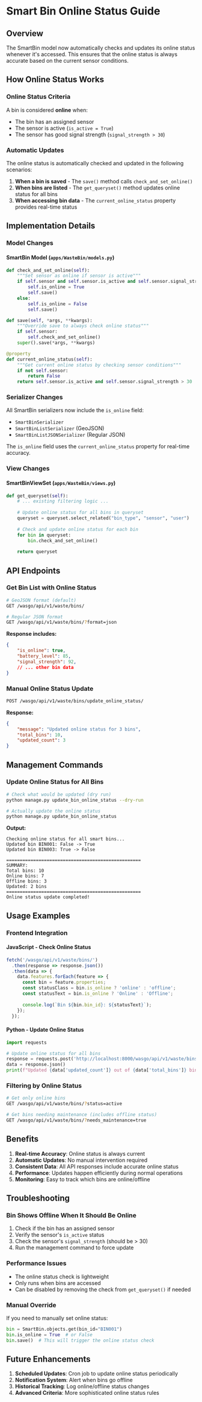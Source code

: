 # Smart Bin Online Status Guide

## Overview

The SmartBin model now automatically checks and updates its online status whenever it's accessed. This ensures that the online status is always accurate based on the current sensor conditions.

## How Online Status Works

### Online Status Criteria
A bin is considered **online** when:
- The bin has an assigned sensor
- The sensor is active (`is_active = True`)
- The sensor has good signal strength (`signal_strength > 30`)

### Automatic Updates
The online status is automatically checked and updated in the following scenarios:

1. **When a bin is saved** - The `save()` method calls `check_and_set_online()`
2. **When bins are listed** - The `get_queryset()` method updates online status for all bins
3. **When accessing bin data** - The `current_online_status` property provides real-time status

## Implementation Details

### Model Changes

#### SmartBin Model (`apps/WasteBin/models.py`)
```python
def check_and_set_online(self):
    """Set sensor as online if sensor is active"""
    if self.sensor and self.sensor.is_active and self.sensor.signal_strength > 30:
        self.is_online = True
        self.save()
    else:
        self.is_online = False
        self.save()

def save(self, *args, **kwargs):
    """Override save to always check online status"""
    if self.sensor:
        self.check_and_set_online()
    super().save(*args, **kwargs)

@property
def current_online_status(self):
    """Get current online status by checking sensor conditions"""
    if not self.sensor:
        return False
    return self.sensor.is_active and self.sensor.signal_strength > 30
```

### Serializer Changes

All SmartBin serializers now include the `is_online` field:
- `SmartBinSerializer`
- `SmartBinListSerializer` (GeoJSON)
- `SmartBinListJSONSerializer` (Regular JSON)

The `is_online` field uses the `current_online_status` property for real-time accuracy.

### View Changes

#### SmartBinViewSet (`apps/WasteBin/views.py`)
```python
def get_queryset(self):
    # ... existing filtering logic ...
    
    # Update online status for all bins in queryset
    queryset = queryset.select_related("bin_type", "sensor", "user")
    
    # Check and update online status for each bin
    for bin in queryset:
        bin.check_and_set_online()
    
    return queryset
```

## API Endpoints

### Get Bin List with Online Status
```bash
# GeoJSON format (default)
GET /wasgo/api/v1/waste/bins/

# Regular JSON format
GET /wasgo/api/v1/waste/bins/?format=json
```

**Response includes:**
```json
{
    "is_online": true,
    "battery_level": 85,
    "signal_strength": 92,
    // ... other bin data
}
```

### Manual Online Status Update
```bash
POST /wasgo/api/v1/waste/bins/update_online_status/
```

**Response:**
```json
{
    "message": "Updated online status for 3 bins",
    "total_bins": 10,
    "updated_count": 3
}
```

## Management Commands

### Update Online Status for All Bins
```bash
# Check what would be updated (dry run)
python manage.py update_bin_online_status --dry-run

# Actually update the online status
python manage.py update_bin_online_status
```

**Output:**
```
Checking online status for all smart bins...
Updated bin BIN001: False -> True
Updated bin BIN003: True -> False

==================================================
SUMMARY:
Total bins: 10
Online bins: 7
Offline bins: 3
Updated: 2 bins
==================================================
Online status update completed!
```

## Usage Examples

### Frontend Integration

#### JavaScript - Check Online Status
```javascript
fetch('/wasgo/api/v1/waste/bins/')
  .then(response => response.json())
  .then(data => {
    data.features.forEach(feature => {
      const bin = feature.properties;
      const statusClass = bin.is_online ? 'online' : 'offline';
      const statusText = bin.is_online ? 'Online' : 'Offline';
      
      console.log(`Bin ${bin.bin_id}: ${statusText}`);
    });
  });
```

#### Python - Update Online Status
```python
import requests

# Update online status for all bins
response = requests.post('http://localhost:8000/wasgo/api/v1/waste/bins/update_online_status/')
data = response.json()
print(f"Updated {data['updated_count']} out of {data['total_bins']} bins")
```

### Filtering by Online Status
```bash
# Get only online bins
GET /wasgo/api/v1/waste/bins/?status=active

# Get bins needing maintenance (includes offline status)
GET /wasgo/api/v1/waste/bins/?needs_maintenance=true
```

## Benefits

1. **Real-time Accuracy**: Online status is always current
2. **Automatic Updates**: No manual intervention required
3. **Consistent Data**: All API responses include accurate online status
4. **Performance**: Updates happen efficiently during normal operations
5. **Monitoring**: Easy to track which bins are online/offline

## Troubleshooting

### Bin Shows Offline When It Should Be Online
1. Check if the bin has an assigned sensor
2. Verify the sensor's `is_active` status
3. Check the sensor's `signal_strength` (should be > 30)
4. Run the management command to force update

### Performance Issues
- The online status check is lightweight
- Only runs when bins are accessed
- Can be disabled by removing the check from `get_queryset()` if needed

### Manual Override
If you need to manually set online status:
```python
bin = SmartBin.objects.get(bin_id="BIN001")
bin.is_online = True  # or False
bin.save()  # This will trigger the online status check
```

## Future Enhancements

1. **Scheduled Updates**: Cron job to update online status periodically
2. **Notification System**: Alert when bins go offline
3. **Historical Tracking**: Log online/offline status changes
4. **Advanced Criteria**: More sophisticated online status rules
